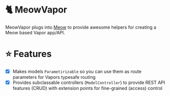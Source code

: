 # 🐈 MeowVapor

MeowVapor plugs into [Meow](https://github.com/openkitten/meow) to provide awesome helpers for creating a Meow based Vapor app/API.

# ⭐️ Features

- [x] Makes models `Parametirizable` so you can use them as route parameters for Vapors typesafe routing
- [x] Provides subclassable controllers (`ModelController`) to provide REST API features (CRUD) with extension points for fine-grained (access) control